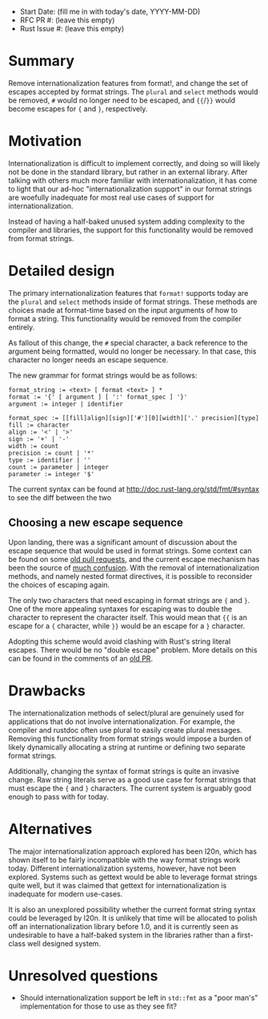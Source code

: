 - Start Date: (fill me in with today's date, YYYY-MM-DD)
- RFC PR #: (leave this empty)
- Rust Issue #: (leave this empty)

# Summary

Remove internationalization features from format!, and change the set of escapes
accepted by format strings. The `plural` and `select` methods would be removed,
`#` would no longer need to be escaped, and `{{`/`}}` would become escapes for
`{` and `}`, respectively.

# Motivation

Internationalization is difficult to implement correctly, and doing so will
likely not be done in the standard library, but rather in an external library.
After talking with others much more familiar with internationalization, it has
come to light that our ad-hoc "internationalization support" in our format
strings are woefully inadequate for most real use cases of support for
internationalization.

Instead of having a half-baked unused system adding complexity to the compiler
and libraries, the support for this functionality would be removed from format
strings.

# Detailed design

The primary internationalization features that `format!` supports today are the
`plural` and `select` methods inside of format strings. These methods are
choices made at format-time based on the input arguments of how to format a
string. This functionality would be removed from the compiler entirely.

As fallout of this change, the `#` special character, a back reference to the
argument being formatted, would no longer be necessary. In that case, this
character no longer needs an escape sequence.

The new grammar for format strings would be as follows:

```
format_string := <text> [ format <text> ] *
format := '{' [ argument ] [ ':' format_spec ] '}'
argument := integer | identifier

format_spec := [[fill]align][sign]['#'][0][width]['.' precision][type]
fill := character
align := '<' | '>'
sign := '+' | '-'
width := count
precision := count | '*'
type := identifier | ''
count := parameter | integer
parameter := integer '$'
```

The current syntax can be found at http://doc.rust-lang.org/std/fmt/#syntax to
see the diff between the two

## Choosing a new escape sequence

Upon landing, there was a significant amount of discussion about the escape
sequence that would be used in format strings. Some context can be found on some
[old pull requests][1], and the current escape mechanism has been the source of
[much confusion][2]. With the removal of internationalization methods, and
namely nested format directives, it is possible to reconsider the choices of
escaping again.

[1]: https://github.com/mozilla/rust/pull/9161
[2]: https://github.com/mozilla/rust/issues/12814

The only two characters that need escaping in format strings are `{` and `}`.
One of the more appealing syntaxes for escaping was to double the character to
represent the character itself. This would mean that `{{` is an escape for a `{`
character, while `}}` would be an escape for a `}` character.

Adopting this scheme would avoid clashing with Rust's string literal escapes.
There would be no "double escape" problem. More details on this can be found in
the comments of an [old PR][1].

# Drawbacks

The internationalization methods of select/plural are genuinely used for
applications that do not involve internationalization. For example, the compiler
and rustdoc often use plural to easily create plural messages. Removing this
functionality from format strings would impose a burden of likely dynamically
allocating a string at runtime or defining two separate format strings.

Additionally, changing the syntax of format strings is quite an invasive change.
Raw string literals serve as a good use case for format strings that must escape
the `{` and `}` characters. The current system is arguably good enough to pass
with for today.

# Alternatives

The major internationalization approach explored has been l20n, which has shown
itself to be fairly incompatible with the way format strings work today.
Different internationalization systems, however, have not been explored. Systems
such as gettext would be able to leverage format strings quite well, but it
was claimed that gettext for internationalization is inadequate for modern
use-cases.

It is also an unexplored possibility whether the current format string syntax
could be leveraged by l20n. It is unlikely that time will be allocated to polish
off an internationalization library before 1.0, and it is currently seen as
undesirable to have a half-baked system in the libraries rather than a
first-class well designed system.

# Unresolved questions

* Should internationalization support be left in `std::fmt` as a "poor man's"
  implementation for those to use as they see fit?
